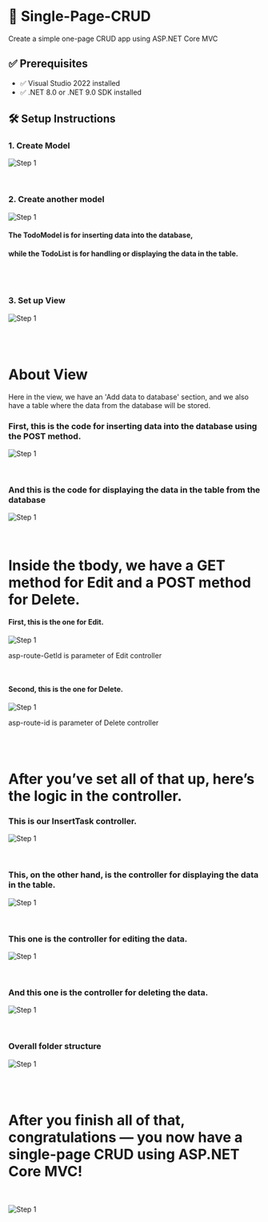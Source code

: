 # 🧾 Single-Page-CRUD
Create a simple one-page CRUD app using ASP.NET Core MVC
        


## ✅ Prerequisites

- ✅ Visual Studio 2022 installed
- ✅ .NET 8.0 or .NET 9.0 SDK installed





## 🛠️ Setup Instructions

### 1. Create Model
![Step 1](CreateModel.png)




<br>



### 2. Create another model
![Step 1](CreateAnotherModel.png)
#### The TodoModel is for inserting data into the database,
#### while the TodoList is for handling or displaying the data in the table.




<br>
<br>



### 3. Set up View
![Step 1](CreateView.png)



<br>
<br>







# About View
Here in the view, we have an 'Add data to database' section, and we also have a table where the data from the database will be stored.
### First, this is the code for inserting data into the database using the POST method.
![Step 1](AddDataToDatabase.png)





<br>



### And this is the code for displaying the data in the table from the database
![Step 1](DisplayToTable.png)





<br>




# Inside the tbody, we have a GET method for Edit and a POST method for Delete.
#### First, this is the one for Edit.
![Step 1](EditMethod.png)

asp-route-GetId is parameter of Edit controller




<br>




#### Second, this is the one for Delete.
![Step 1](DeleteRecord.png)

asp-route-id is parameter of Delete controller





<br>
<br>




# After you’ve set all of that up, here’s the logic in the controller.


### This is our InsertTask controller.
![Step 1](InsertTask.png)




<br>




### This, on the other hand, is the controller for displaying the data in the table.
![Step 1](DisplayTable.png)





<br>





### This one is the controller for editing the data.
![Step 1](EditData.png)





<br>





### And this one is the controller for deleting the data.
![Step 1](Delete.png)






<br>




### Overall folder structure
![Step 1](Structure.png)





<br>

<br>



# After you finish all of that, congratulations — you now have a single-page CRUD using ASP.NET Core MVC!

<br>

![Step 1](Todo.png)











